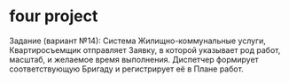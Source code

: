 # four project
Задание (вариант №14): 
  Система Жилищно-коммунальные услуги, Квартиросъемщик отправляет Заявку, в которой указывает род работ, масштаб,
  и желаемое время выполнения. Диспетчер формирует соответствующую Бригаду и регистрирует её в Плане работ.
